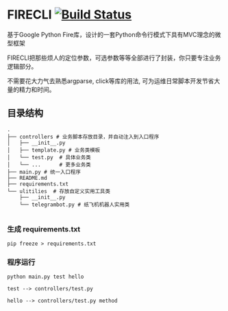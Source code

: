 
# FIRECLI [![Build Status](https://travis-ci.org/lifeblood/firecli.svg?branch=master)](https://travis-ci.org/lifeblood/firecli)


基于Google Python Fire库，设计的一套Python命令行模式下具有MVC理念的微型框架

FIRECLI把那些烦人的定位参数，可选参数等等全部进行了封装，你只要专注业务逻辑部分。

不需要花大力气去熟悉argparse, click等库的用法, 可为运维日常脚本开发节省大量的精力和时间。


## 目录结构


````
.
├── controllers # 业务脚本存放目录，并自动注入到入口程序
│   ├── __init__.py
│   ├── template.py # 业务类模板
│   └── test.py  # 具体业务类
│   └── ...      # 更多业务类
├── main.py # 统一入口程序
├── README.md
├── requirements.txt 
└── ulitilies  # 存放自定义实用工具类
    ├── __init__.py
    └── telegrambot.py # 纸飞机机器人实用类
    
````

### 生成 requirements.txt 
````
pip freeze > requirements.txt
````

### 程序运行

````
python main.py test hello

test --> controllers/test.py

hello --> controllers/test.py method

````
